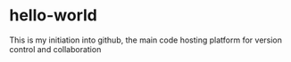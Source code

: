 # hello-world
This is my initiation into github, the main code hosting platform for version control and collaboration


